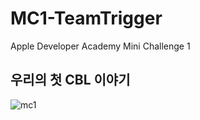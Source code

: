 # MC1-TeamTrigger
Apple Developer Academy Mini Challenge 1

## 우리의 첫 CBL 이야기

![mc1](https://user-images.githubusercontent.com/104806801/229969630-29d9590d-cd7a-4954-a0c0-4db9db16a584.gif)
